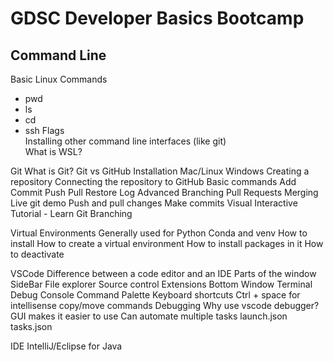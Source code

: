 # GDSC Developer Basics Bootcamp

## Command Line
Basic Linux Commands
  - pwd
  - ls
  - cd
  - ssh
Flags\
Installing other command line interfaces (like git)\
What is WSL?

Git 
What is Git?
Git vs GitHub
Installation
Mac/Linux
Windows
Creating a repository
Connecting the repository to GitHub
Basic commands
Add
Commit
Push
Pull
Restore
Log
Advanced
Branching
Pull Requests
Merging
Live git demo
Push and pull changes
Make commits
Visual Interactive Tutorial - Learn Git Branching




Virtual Environments 
Generally used for Python
Conda and venv
How to install
How to create a virtual environment
How to install packages in it
How to deactivate


VSCode
Difference between a code editor and an IDE
Parts of the window
SideBar
File explorer
Source control
Extensions
Bottom Window
Terminal
Debug Console
Command Palette
Keyboard shortcuts
Ctrl + space for intellisense
copy/move commands
Debugging
Why use vscode debugger?
GUI makes it easier to use
Can automate multiple tasks
launch.json
tasks.json

IDE
IntelliJ/Eclipse for Java

